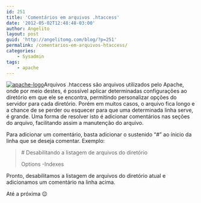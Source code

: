 ```yaml
---
id: 251
title: 'Comentários em arquivos .htaccess'
date: '2012-05-02T12:48:48-03:00'
author: Angelito
layout: post
guid: 'http://angelitomg.com/blog/?p=251'
permalink: /comentarios-em-arquivos-htaccess/
categories:
    - Sysadmin
tags:
    - apache
---
```


[![](http://angelitomg.com/blog/wp-content/uploads/2012/01/apache-logo.jpg "apache-logo")](http://angelitomg.com/blog/wp-content/uploads/2012/01/apache-logo.jpg)Arquivos .htaccess são arquivos utilizados pelo Apache, onde por meio destes, é possível aplicar determinadas configurações ao diretório em que ele se encontra, permitindo personalizar opções do servidor para cada diretório. Porém em muitos casos, o arquivo fica longo e a chance de se perder ou esquecer para que uma determinada linha serve, é grande. Uma forma de resolver isto é adicionar comentários nas seções do arquivo, facilitando assim a manutenção do arquivo.

Para adicionar um comentário, basta adicionar o sustenido “#” ao ínicio da linha que se deseja comentar. Exemplo:

> \# Desabilitando a listagem de arquivos do diretório
> 
> Options -Indexes

Pronto, desabilitamos a listagem de arquivos do diretório atual e adicionamos um comentário na linha acima.

Até a próxima 😉